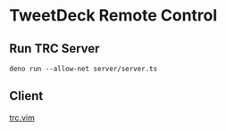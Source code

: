 # TweetDeck Remote Control

## Run TRC Server
```
deno run --allow-net server/server.ts
```

## Client
[trc.vim](https://github.com/x8xx/trc.vim)
